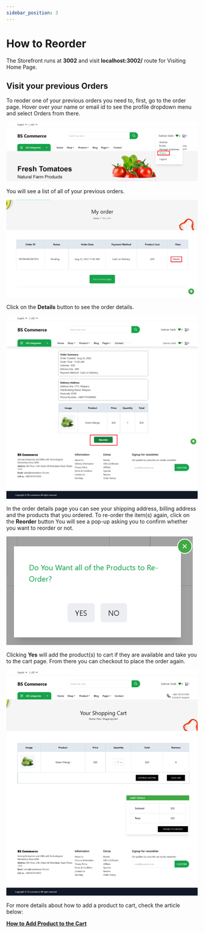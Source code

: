 ```yaml
---
sidebar_position: 3
---
```


# How to Reorder

The Storefront runs at **3002** and visit **localhost:3002/** route for Visiting Home Page.

## Visit your previous Orders

To reoder one of your previous orders you need to, first, go to the order page. Hover over your name or email id to see the profile dropdown menu and select Orders from there.

![Docs Version Dropdown](../../img/re-order/hover_order.png)

You will see a list of all of your previous orders.

![Docs Version Dropdown](../../img/re-order/my_orders.png)

Click on the **Details** button to see the order details.

![Docs Version Dropdown](../../img/re-order/re-order.png)

In the order details page you can see your shipping address, billing address and the products that you ordered. To re-order the item(s) again, click on the **Reorder** button
You will see a pop-up asking you to confirm whether you want to reorder or not.

![Docs Version Dropdown](../../img/re-order/reorder_modal.png)

Clicking **Yes** will add the product(s) to cart if they are available and take you to the cart page. From there you can checkout to place the order again.

![Docs Version Dropdown](../../img/re-order/cart.png)

For more details about how to add a product to cart, check the article below:

**[How to Add Product to the Cart](http://localhost:3005/docs/tutorial-basics/Tutorial-storefront/add-to-cart)**
